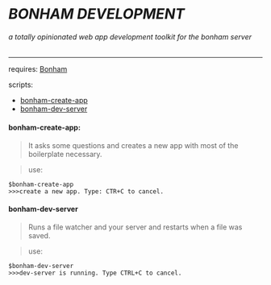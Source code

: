 # ***BONHAM DEVELOPMENT***
###### a totally opinionated web app development toolkit for the bonham server
---

requires: [Bonham](../../README.md)

scripts:
* [bonham-create-app](#bonham-create-app)
* [bonham-dev-server](#bonham-dev-server)


#### bonham-create-app:

>It asks some questions and creates a new app
 with most of the boilerplate necessary.

>use:
```
$bonham-create-app
>>>create a new app. Type: CTR+C to cancel.
```


#### bonham-dev-server
>Runs a file watcher and your server and restarts when a file was saved.

>use:
```
$bonham-dev-server
>>>dev-server is running. Type CTRL+C to cancel.
```